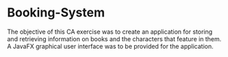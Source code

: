 # Booking-System

The objective of this CA exercise was to create an application for storing and retrieving information on
books and the characters that feature in them. A JavaFX graphical user interface was to be provided
for the application.
